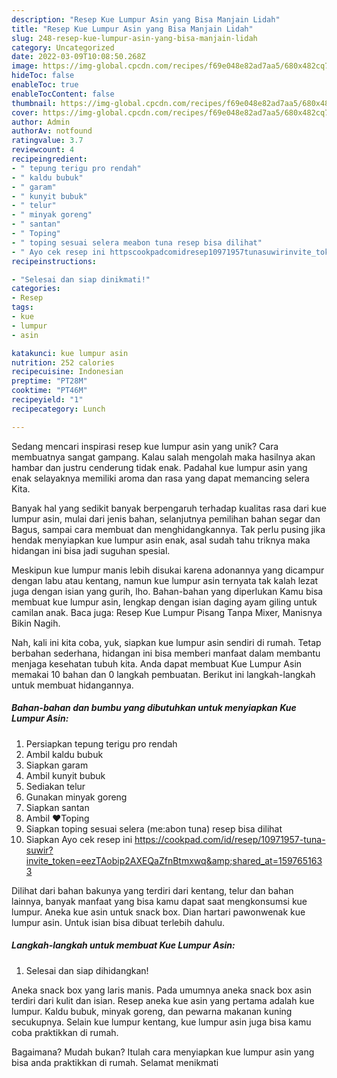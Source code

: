 ```yaml
---
description: "Resep Kue Lumpur Asin yang Bisa Manjain Lidah"
title: "Resep Kue Lumpur Asin yang Bisa Manjain Lidah"
slug: 248-resep-kue-lumpur-asin-yang-bisa-manjain-lidah
category: Uncategorized
date: 2022-03-09T10:08:50.268Z
image: https://img-global.cpcdn.com/recipes/f69e048e82ad7aa5/680x482cq70/kue-lumpur-asin-foto-resep-utama.jpg
hideToc: false
enableToc: true
enableTocContent: false
thumbnail: https://img-global.cpcdn.com/recipes/f69e048e82ad7aa5/680x482cq70/kue-lumpur-asin-foto-resep-utama.jpg
cover: https://img-global.cpcdn.com/recipes/f69e048e82ad7aa5/680x482cq70/kue-lumpur-asin-foto-resep-utama.jpg
author: Admin
authorAv: notfound
ratingvalue: 3.7
reviewcount: 4
recipeingredient:
- " tepung terigu pro rendah"
- " kaldu bubuk"
- " garam"
- " kunyit bubuk"
- " telur"
- " minyak goreng"
- " santan"
- " Toping"
- " toping sesuai selera meabon tuna resep bisa dilihat"
- " Ayo cek resep ini httpscookpadcomidresep10971957tunasuwirinvite_tokeneezTAobip2AXEQaZfnBtmxwqshared_at1597651633"
recipeinstructions:

- "Selesai dan siap dinikmati!"
categories:
- Resep
tags:
- kue
- lumpur
- asin

katakunci: kue lumpur asin 
nutrition: 252 calories
recipecuisine: Indonesian
preptime: "PT28M"
cooktime: "PT46M"
recipeyield: "1"
recipecategory: Lunch

---
```





Sedang mencari inspirasi resep kue lumpur asin yang unik? Cara membuatnya sangat gampang. Kalau salah mengolah maka hasilnya akan hambar dan justru cenderung tidak enak. Padahal kue lumpur asin yang enak selayaknya memiliki aroma dan rasa yang dapat memancing selera Kita.





Banyak hal yang sedikit banyak berpengaruh terhadap kualitas rasa dari kue lumpur asin, mulai dari jenis bahan, selanjutnya pemilihan bahan segar dan Bagus, sampai cara membuat dan menghidangkannya. Tak perlu pusing jika hendak menyiapkan kue lumpur asin enak,      asal sudah tahu triknya maka hidangan ini bisa jadi suguhan spesial.














Meskipun kue lumpur manis lebih disukai karena adonannya yang dicampur dengan labu atau kentang, namun kue lumpur asin ternyata tak kalah lezat juga dengan isian yang gurih, lho. Bahan-bahan yang diperlukan Kamu bisa membuat kue lumpur asin, lengkap dengan isian daging ayam giling untuk camilan anak. Baca juga: Resep Kue Lumpur Pisang Tanpa Mixer, Manisnya Bikin Nagih.






Nah, kali ini kita coba, yuk, siapkan kue lumpur asin sendiri di rumah. Tetap berbahan sederhana, hidangan ini bisa memberi manfaat dalam membantu menjaga kesehatan tubuh kita. Anda dapat membuat Kue Lumpur Asin memakai 10 bahan dan 0 langkah pembuatan. Berikut ini langkah-langkah untuk membuat hidangannya.

<!--inarticleads1-->

##### Bahan-bahan dan bumbu yang dibutuhkan untuk menyiapkan Kue Lumpur Asin:

1. Persiapkan  tepung terigu pro rendah
1. Ambil  kaldu bubuk
1. Siapkan  garam
1. Ambil  kunyit bubuk
1. Sediakan  telur
1. Gunakan  minyak goreng
1. Siapkan  santan
1. Ambil  ❤️Toping
1. Siapkan  toping sesuai selera (me:abon tuna) resep bisa dilihat
1. Siapkan  Ayo cek resep ini https://cookpad.com/id/resep/10971957-tuna-suwir?invite_token=eezTAobip2AXEQaZfnBtmxwq&amp;shared_at=1597651633


Dilihat dari bahan bakunya yang terdiri dari kentang, telur dan bahan lainnya, banyak manfaat yang bisa kamu dapat saat mengkonsumsi kue lumpur. Aneka kue asin untuk snack box. Dian hartari pawonwenak kue lumpur asin. Untuk isian bisa dibuat terlebih dahulu. 

<!--inarticleads2-->

##### Langkah-langkah untuk membuat Kue Lumpur Asin:


1. Selesai dan siap dihidangkan!

Aneka snack box yang laris manis. Pada umumnya aneka snack box asin terdiri dari kulit dan isian. Resep aneka kue asin yang pertama adalah kue lumpur. Kaldu bubuk, minyak goreng, dan pewarna makanan kuning secukupnya. Selain kue lumpur kentang, kue lumpur asin juga bisa kamu coba praktikkan di rumah. 

Bagaimana? Mudah bukan? Itulah cara menyiapkan kue lumpur asin yang bisa anda praktikkan di rumah. Selamat menikmati

